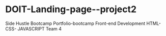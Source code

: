 # DOIT-Landing-page--project2
Side Hustle Bootcamp 
Portfolio-bootcamp
Front-end Development
HTML-CSS- JAVASCRIPT
Team 4
